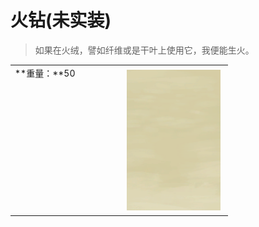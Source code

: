 # 火钻(未实装)  
> 如果在火绒，譬如纤维或是干叶上使用它，我便能生火。  
  
<table class="table table-bordered" data-toggle="table"  data-show-header="false"><thead style="display:none"><tr ><th  style="width:50%;text-align:left;vertical-align:top;"  >title</th><th  style="width:50%;text-align:left;vertical-align:top;"  ></th></tr></thead><tr ><td  style="width:50%;text-align:left;vertical-align:top;"  >**重量：**50</td><td  style="width:50%;text-align:left;vertical-align:top;"  ><div style="float:right; margin:5px"><div class="gamecard" style="width:150px; height:225px;"><a href="RubbingSticks.md" style="color:black"><img class="bg" decoding="async" src="Sprite/BG_SandFront.png" href="a.md" style="max-width:150px;max-height:225px;"><img decoding="async" src="Sprite/HandDrill.png" class="cardimageNoBack" style="transform: translate(-50%, 0%) scale(0.4398826979472141);"><span style="font-size: 25px;">火钻</span></a></div></div></td></tr></tbody></table>  
  


<script>document.title="火钻 - 卡牌生存百科 Card Survival Wiki";</script>